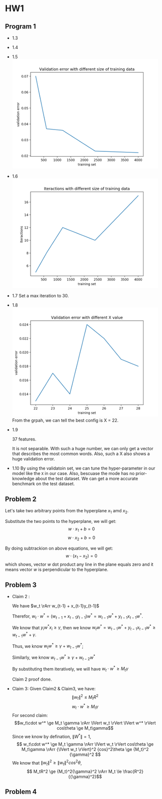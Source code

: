 # HW1

## Program 1
- 1.3  

- 1.4

- 1.5 
    ![./Figure_1.png](./Figure_1.png)

- 1.6
    ![](2.png)
- 1.7
    Set a max iteration to 30.
- 1.8
    ![](3.png)
    From the grpah, we can tell the best config is X = 22.
- 1.9
  
   37 features. 
   
   It is not separable. With such a huge number, we can only get a vector that describes the most common words. 
   Also, such a X also shows a huge validation error.
- 1.10
    By using the validatoin set, we can tune the hyper-parameter in our model like the `X` in our case.
    Also, bescuase the mode has no prior-knowledge about the test dataset. We can get a more accurate benchmark on the test dataset.
## Problem 2
Let's take two arbitrary points from the hyperplane $x_1$ amd $x_2$.

Substitute the two points to the hyperplane, we will get:
$$
 w \cdot x_1 + b = 0
$$
$$
 w \cdot x_2 +b = 0 
$$

By doing subtrackion on above equations, we will get:
$$
    w \cdot (x_1 - x_2) = 0
$$
which shows, vector $w$ dot product any line in the plane equals zero and it means vector $w$ is perpendicular to the hyperplane.

## Problem 3
- Claim 2 :

    We have $w_t \rArr w_{t-1} + x_{t-1}y_{t-1}$

    Therefor, $w_t\cdot w^* = (w_{t-1} + x_{t-1}y_{t-1})w^* = w_{t-1}w^* + y_{t-1}x_{t-1}w^*$.

    We know that $y_iw^*x_i \ge \gamma$, then we know $w_tw^* = w_{t-1}w^* + y_{t-1}x_{t-1}w^* \ge w_{t-1}w^* + \gamma$.

    Thus, we know $w_tw^* \ge \gamma + w_{t-1}w^*$; 

    Similarly, we know $w_{t-1}w^* \ge \gamma + w_{t-2}w^*$

    By substituting them iteratively, we will have $w_t\cdot w^* \ge M_t\gamma$

    Claim 2 proof done.

- Claim 3:
    Given Claim2 & Claim3, we have:
    $$ {\lVert w_t \rVert}^2 \le M_tR^2  $$
    $$ w_t\cdot w^* \ge M_t \gamma$$
For second claim:
$$w_t\cdot w^* \ge M_t \gamma \rArr \lVert w_t \rVert \lVert w^* \rVert cos\theta \ge M_t\gamma$$
Since we know by defination, $\lVert W^* \rVert = 1$,
$$ w_t\cdot w^* \ge M_t \gamma \rArr \lVert w_t \rVert cos\theta \ge M_t\gamma \rArr {\lVert w_t \rVert}^2 {cos}^2\theta \ge {M_t}^2 {\gamma}^2  $$
We know that ${\lVert w_t \rVert}^2 \ge {\lVert w_t \rVert}^2{cos}^2\theta$,
$$ M_tR^2 \ge {M_t}^2{\gamma}^2 \rArr M_t \le \frac{R^2}{{\gamma}^2}$$


## Problem 4
